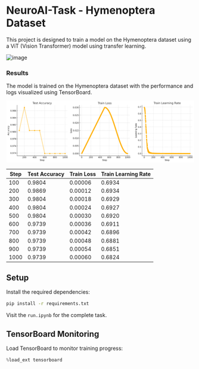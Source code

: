 # NeuroAI-Task - Hymenoptera Dataset

This project is designed to train a model on the Hymenoptera dataset using a ViT (Vision Transformer) model using transfer learning.

![image](https://github.com/user-attachments/assets/a239ee50-3f04-4918-add0-4a73825ee43e)

### Results

The model is trained on the Hymenoptera dataset with the performance and logs visualized using TensorBoard.

![Results](result.png)

| Step | Test Accuracy | Train Loss | Train Learning Rate |
|------|----------------|----------------|---------------------|
| 100  | 0.9804        | 0.00006          | 0.6934               |
| 200  | 0.9869        | 0.00012          | 0.6934               |
| 300  | 0.9804        | 0.00018          | 0.6929               |
| 400  | 0.9804        | 0.00024          | 0.6927               |
| 500  | 0.9804        | 0.00030          | 0.6920               |
| 600  | 0.9739        | 0.00036          | 0.6911               |
| 700  | 0.9739        | 0.00042          | 0.6896               |
| 800  | 0.9739        | 0.00048          | 0.6881               |
| 900  | 0.9739        | 0.00054          | 0.6851               |
| 1000| 0.9739        | 0.00060          | 0.6824               |

## Setup

Install the required dependencies:

```bash
pip install -r requirements.txt
```

Visit the ```run.ipynb``` for the complete task.

## TensorBoard Monitoring

Load TensorBoard to monitor training progress:

```python
%load_ext tensorboard
```